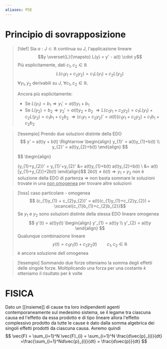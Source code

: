 ```yaml
---
aliases: PSE
---
```

# Principio di sovrapposizione
>[!def]
>Sia $a : J \subset \mathbb{R}$ continua su $J$, l'applicazione lineare
>$$y \overset{L}{\mapsto} L(y) = y' - a(t) \cdot y$$
>Più esplicitamente, dati $c_{1}, c_{2} \in \mathbb{R}$
>$$L (c_{1}y_{1} + c_{2}y_{2}) = c_{1}L(y_{1}) + c_{2}L(y_{2})$$
>$\forall y_{1},y_{2}$  derivabili su $J$, $\forall c_{1},c_{2} \in \mathbb{R}$.
>
>Ancora più esplicitamente:
>- Se $L(y_{1}) = b_{1} \Longrightarrow y_{1}' = a(t)y_{1}+b_{1}$
>- Se $L(y_{2}) = b_{2} \Longrightarrow y_{2}' = a(t)y_{2}+b_{2}$
>$\Longrightarrow L(c_{1}y_{1}+c_{2}y_{2}) = c_{1}L(y_{1})+c_{2}L(y_{2}) = c_{1}b_{1}+c_{2}b_{2}$
>$\Longrightarrow (c_{1}y_{1}+c_{2}y_{2})'=a(t)(c_{1}y_{1}+c_{2}y_{2})+c_{1}b_{1}+c_{2}b_{2}$


>[!esempio]
>Prendo due soluzioni distinte della EDO
> $$ y' = a(t)y + b(t) \Rightarrow
>\begin{align}
>y_{1}' = a(t)y_{1}+b(t) \\
>y_{2}' = a(t)y_{2}+b(t)
>\end{align} $$
>
> $$ \begin{align}
>
>(y_{1}+y_{2})' = y_{1}'+y_{2}' &=  a(t)y_{1}+b(t) a(t)y_{2}+b(t) \\
> &= a(t)[y_{1}+y_{2}]+2b(t)
>\end{align}$$
>$2b(t) \neq b(t) \Rightarrow y_{1}+y_{2}$ non è soluzione della EDO di partenza 
>$\Rightarrow$ non basta sommare le soluzioni trovate in una <u>non omogenea</u> per trovare altre soluzioni
>

>[!oss] caso particolare - omogenea
> $$ (c_{1}y_{1} + c_{2}y_{2})' = a(t)(c_{1}y_{1}+c_{2}y_{2}) + \xcancel{c_{1}b_{1}+c_{2}b_{2}}$$
>Se $y_{1}$ e $y_{2}$ sono soluzioni distinte della stessa EDO lineare omogenea
> $$ y'(t) = a(t)y(t) 
>\begin{align}
>y'_{1} = a(t)y  \\
>y'_{2} = a(t)y
>\end{align} $$
>Qualunque combinazione lineare
> $$ y(t) = c_{1}y_{1}(t) + c_{2}y_{2}(t)\qquad c_{1},c_{2} \in \mathbb{R} $$ è ancora soluzione dell omogenea

>[!esempio]
>Sommando due forze otteniamo la somma degli effetti delle singole forze.
>Moltiplicando una forza per una costante $k$ otteniamo il risultato per $k$ volte


# FISICA
Dato un [[insieme]] di cause tra loro indipendenti agenti contemporaneamente sul medesimo sistema, se il legame tra ciascuna causa ed l'effetto da essa prodotto e di tipo lineare allora l'effetto complessivo prodotto da tutte le cause è dato  dalla somma algebrica dei singoli effetti prodotti da ciascuna causa.
Avremo quindi
$$
\vec{F} = \sum_{i=1}^N \vec{F}_{i} = \sum_{i=1}^N \frac{d\vec{p}_{i}}{dt} =\frac{\sum_{i=1}^Nd\vec{p}_{i}}{dt} = \frac{d\vec{p}}{dt}   
$$